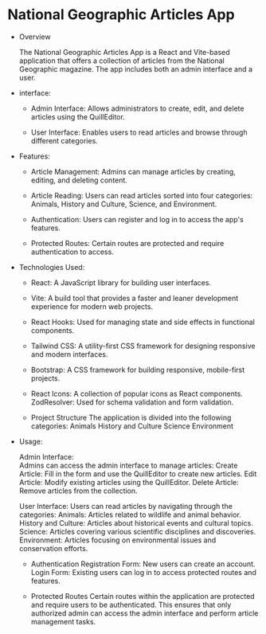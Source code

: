 # National Geographic Articles App

* Overview

  The National Geographic Articles App is a React and Vite-based application that
  offers a collection of articles from the National Geographic magazine.
  The app includes both an admin interface and a user. 

* interface:
  
    * Admin Interface: Allows administrators to create, edit, and delete articles using the QuillEditor.
      
    * User Interface: Enables users to read articles and browse through different categories.

* Features:
  
    * Article Management: Admins can manage articles by creating, editing, and deleting content.

    * Article Reading: Users can read articles sorted into four categories:
      Animals, History and Culture, Science, and Environment.

    * Authentication: Users can register and log in to access the app's features.

    * Protected Routes: Certain routes are protected and require authentication to access.

* Technologies Used:
  
    * React: A JavaScript library for building user interfaces.

    * Vite: A build tool that provides a faster and leaner development experience for modern web projects.

    * React Hooks: Used for managing state and side effects in functional 
    components.

   * Tailwind CSS: A utility-first CSS framework for designing responsive and modern interfaces.

   * Bootstrap: A CSS framework for building responsive, mobile-first projects.
    
   * React Icons: A collection of popular icons as React components.
      ZodResolver: Used for schema validation and form validation.
    
   * Project Structure
      The application is divided into the following categories:
      Animals
      History and Culture
      Science
      Environment

* Usage:
    
     Admin Interface:  
         Admins can access the admin interface to manage articles:
         Create Article: Fill in the form and use the QuillEditor to create new articles.
         Edit Article: Modify existing articles using the QuillEditor.
         Delete Article: Remove articles from the collection.
    
    User Interface:
      Users can read articles by navigating through the categories:
      Animals: Articles related to wildlife and animal behavior.
      History and Culture: Articles about historical events and cultural topics.
      Science: Articles covering various scientific disciplines and discoveries.
      Environment: Articles focusing on environmental issues and conservation efforts.
    
    * Authentication
      Registration Form: New users can create an account.
      Login Form: Existing users can log in to access protected routes and features.
    
    * Protected Routes
      Certain routes within the application are protected and require users to be authenticated.
      This ensures that only authorized admin can access the admin interface and perform article management tasks.


